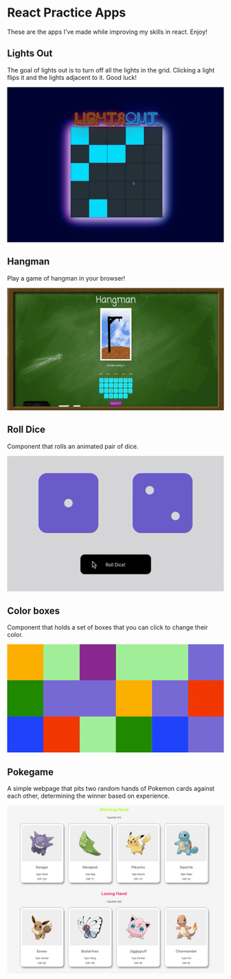 # React Practice Apps

These are the apps I've made while improving my skills in react. Enjoy!

## Lights Out

The goal of lights out is to turn off all the lights in the grid. Clicking a light flips it and the lights adjacent to it. Good luck!

![Lights Out Screenshot](./images/lights-out.gif)

## Hangman

Play a game of hangman in your browser!

![Hangman Screenshot](./images/hangman.gif)

## Roll Dice

Component that rolls an animated pair of dice.

![RollDice Screenshot](./images/DiceRoll.gif)

## Color boxes

Component that holds a set of boxes that you can click to change their color.

![ColorBoxes Screenshot](./images/ColorBoxes.gif)

## Pokegame

A simple webpage that pits two random hands of Pokemon cards against each other, determining the winner based on experience.

![Pokegame Screenshot](./images/pokegame.png)

